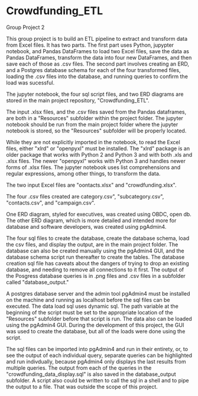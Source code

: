 # Crowdfunding_ETL

Group Project 2

This group project is to build an ETL pipeline to extract and transform data from Excel files.  It has two parts.  The first part uses Python, jupypter notebook, and Pandas DataFrames to load two Excel files, save the data as Pandas DataFrames, transform the data into four new DataFrames, and then save each of those as .csv files.   The second part involves creating an ERD, and a Postgres database schema for each of the four transformed files, loading the .csv files into the database, and running queries to confirm the load was sucessful.

The jupyter notebook, the four sql script files, and two ERD diagrams are stored in the main project repository, "Crowdfunding_ETL".

The input .xlsx files, and the .csv files saved from the Pandas dataframes, are both in a "Resources" subfolder within the project folder.  The jupyter notebook should be run from the main project folder where the jupyter notebook is stored, so the "Resources" subfolder will be properly located.   

While they are not explicitly imported in the notebook, to read the Excel files, either "xlrd" or "openpyxl" must be installed.   The "xlrd" package is an older package that works with Python 2 and Python 3 and with both .xls and .xlsx files.  The newer "openpyxl" works with Python 3 and handles newer forms of .xlsx files.   The jupyter notebook uses list comprehensions and regular expressions, among other things, to transform the data.

The two input Excel files are "oontacts.xlsx" and "crowdfunding.xlsx".

The four .csv files created are category.csv", "subcategory.csv", "contacts.csv",  and "campaign.csv".

One ERD diagram, styled for executives, was created using OBDC, open db.  The other ERD diagram, which is more detailed and intended more for database and software developers, was created using pgAdmin4. 

 The four sql files to create the database, create the database schema, load the csv files, and display the output, are in the main project folder.  The database can also be created manually using the pgAdmin4 GUI, and the database schema script run thereafter to create the tables.  The database creation sql file has caveats about the dangers of trying to drop an existing database, and needing to remove all connections to it first.  The output of the Posgress database queries is in .png files and .csv files in a subfolder called "database_output."   
 
 A postgres database server and the admin tool pgAdmin4 must be installed on the machine and running as localhost before the sql files can be executed.  The data load sql uses dynamic sql.  The path variable at the beginning of the script must be set to the appropriate location of the "Resources" subfolder before that script is run.  The data also can be loaded using the pgAdmin4 GUI.  During the development of this project, the GUI was used to create the database, but all of the loads were done using the script.
 
The sql files can be imported into pgAdmin4 and run in their entirety, or, to see the output of each individual query, separate queries can be highlighted and run indivdually, because pgAdmin4 only displays the last results from multiple queries.  The output from each of the queries in the "crowdfunding_data_display.sql" is also saved in the database_output subfolder.   A script also could be written to call the sql in a shell and to pipe the output to a file.  That was outside the scope of this project.  

